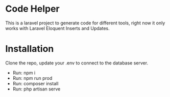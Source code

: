 <h1>Code Helper</h1>
This is a laravel project to generate code for different tools, right now it only works with Laravel Eloquent Inserts and Updates.
<h1>Installation</h1>
Clone the repo, update your .env to connect to the database server.
<ul>
<li>
Run: npm i
</li>
<li>
Run: npm run prod
</li>
<li>
Run: composer install
</li>
<li>Run: php artisan serve</li>
</ul>
